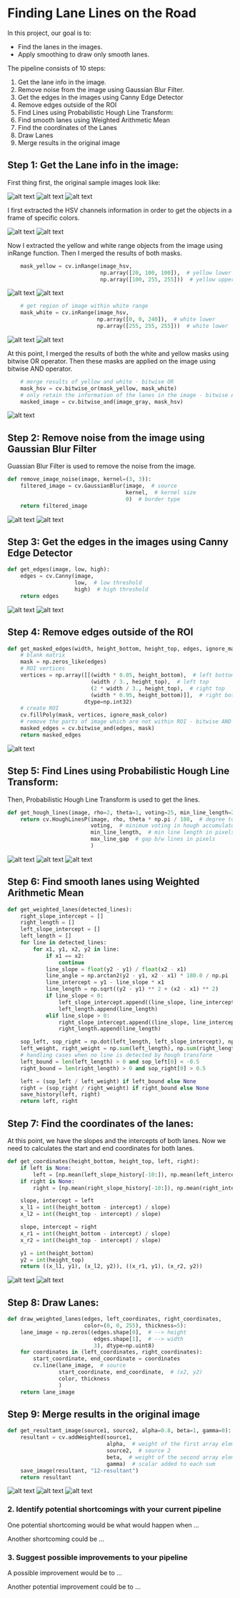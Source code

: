 # **Finding Lane Lines on the Road** 

[//]: # (Image References)

[image0-1]: ./results/00-original-1496136918.jpg "Scenario"
[image0-2]: ./results/00-original-1496136931.jpg "Scenario"
[image0-3]: ./results/00-original-1496136945.jpg "Scenario"
[image2]: ./results/01-hsv-1496135300.jpg "HSV"
[image3]: ./results/01-hsv-1496135331.jpg "HSV"
[image3]: ./results/01-hsv-1496135356.jpg "HSV"
[image4]: ./results/02-yellow-1496135300.jpg "Yellow Mask"
[image5]: ./results/02-yellow-1496135355.jpg "Yellow Mask"

[image6]: ./results/03-white-1496135366.jpg "White Mask"
[image6-2]: ./results/03-white-1496135329.jpg "White Mask"
[image7]: ./results/04-mask-hsv-1496135309.jpg "Mask HSV"
[image7-2]: ./results/04-mask-hsv-1496135361.jpg "Filtered"
[image9]: ./results/07-filtered-1496135354.jpg "Filtered"
[image10]: ./results/07-filtered-1496135303.jpg "Filtered"

[image11]: ./results/08-canny-1496135302.jpg "Edges"
[image12]: ./results/08-canny-1496135366.jpg "Edges"

[image13]: ./results/09-ROI-1496135301.jpg "ROI"
[image14]: ./results/10-hough_line_dark-1496215679.jpg "Hough Lines"
[image15]: ./results/10-hough_line_dark-1496215711.jpg "Hough Lines"
[image15-2]: ./results/10-hough_line_dark-1496215730.jpg "Hough Lines"
[image16]: ./results/11-lanes-1496135307.jpg "Lanes"
[image17]: ./results/11-lanes-1496135366.jpg "Lanes"

[image18]: ./results/12-resultant-1496135312.jpg "Result"
[image19]: ./results/12-resultant-1496135332.jpg "Result"
[image20]: ./results/12-resultant-1496135364.jpg "Result"

In this project, our goal is to:
    <ul>
        <li>Find the lanes in the images.</li>
        <li>Apply smoothing to draw only smooth lanes.</li>
    </ul>

The pipeline consists of 10 steps:
    <ol>
        <li>Get the lane info in the image.</li>
        <li>Remove noise from the image using Gaussian Blur Filter.</li>
        <li>Get the edges in the images using Canny Edge Detector</li>
        <li>Remove edges outside of the ROI</li>
        <li>Find Lines using Probabilistic Hough Line Transform: </li>
        <li>Find smooth lanes using Weighted Arithmetic Mean</li>
        <li>Find the coordinates of the Lanes</li>
        <li>Draw Lanes</li>
        <li>Merge results in the original image</li>
    </ol>


## Step 1: Get the Lane info in the image:

First thing first, the original sample images look like:

![alt text][image0-1]
![alt text][image0-2]
![alt text][image0-3]

I first extracted the HSV channels information in order to get the objects in a frame of specific colors.

![alt text][image2]
![alt text][image3]

Now I extracted the yellow and white range objects from the image using inRange function. Then I merged the results of both masks.
```python
    mask_yellow = cv.inRange(image_hsv,
                             np.array([20, 100, 100]),  # yellow lower
                             np.array([100, 255, 255]))  # yellow upper
```
![alt text][image4]
![alt text][image5]
```python
    # get region of image within white range
    mask_white = cv.inRange(image_hsv,
                            np.array([0, 0, 240]),  # white lower
                            np.array([255, 255, 255]))  # white lower
```
![alt text][image6]
![alt text][image6-2]

At this point, I merged the results of both the white and yellow masks using bitwise OR operator. Then these masks are applied on the image using bitwise AND operator.

```python
    # merge results of yellow and white - bitwise OR
    mask_hsv = cv.bitwise_or(mask_yellow, mask_white)
    # only retain the information of the lanes in the image - bitwise AND
    masked_image = cv.bitwise_and(image_gray, mask_hsv)
```
![alt text][image7]


## Step 2: Remove noise from the image using Gaussian Blur Filter

Guassian Blur Filter is used to remove the noise from the image.
```python
def remove_image_noise(image, kernel=(3, 3)):
    filtered_image = cv.GaussianBlur(image,  # source
                                     kernel,  # kernel size
                                     0)  # border type
    return filtered_image
```                                     
![alt text][image9]
![alt text][image10]


## Step 3: Get the edges in the images using Canny Edge Detector
```python
def get_edges(image, low, high):
    edges = cv.Canny(image,
                     low,  # low threshold
                     high)  # high threshold
    return edges
```                
![alt text][image11]
![alt text][image12]


## Step 4: Remove edges outside of the ROI
```python
def get_masked_edges(width, height_bottom, height_top, edges, ignore_mask_color=255):
    # blank matrix
    mask = np.zeros_like(edges)
    # ROI vertices
    vertices = np.array([[(width * 0.05, height_bottom),  # left bottom
                          (width / 3., height_top),  # left top
                          (2 * width / 3., height_top),  # right top
                          (width * 0.95, height_bottom)]],  # right bottom
                        dtype=np.int32)
    # create ROI
    cv.fillPoly(mask, vertices, ignore_mask_color)
    # remove the parts of image which are not within ROI - bitwise AND
    masked_edges = cv.bitwise_and(edges, mask)
    return masked_edges
```
![alt text][image13]


## Step 5: Find Lines using Probabilistic Hough Line Transform: 

Then, Probabilistic Hough Line Transform is used to get the lines.
```python
def get_hough_lines(image, rho=2, theta=1, voting=25, min_line_length=20, max_line_gap=1):
    return cv.HoughLinesP(image, rho, theta * np.pi / 180,  # degree to radian
                          voting,  # minimum voting in hough accumulator
                          min_line_length,  # min line length in pixels
                          max_line_gap  # gap b/w lines in pixels
                          )
```
![alt text][image14]
![alt text][image15]
![alt text][image15-2]


## Step 6: Find smooth lanes using Weighted Arithmetic Mean

```python
def get_weighted_lanes(detected_lines):
    right_slope_intercept = []
    right_length = []
    left_slope_intercept = []
    left_length = []
    for line in detected_lines:
        for x1, y1, x2, y2 in line:
            if x1 == x2:
                continue
            line_slope = float(y2 - y1) / float(x2 - x1)
            line_angle = np.arctan2(y2 - y1, x2 - x1) * 180.0 / np.pi
            line_intercept = y1 - line_slope * x1
            line_length = np.sqrt((y2 - y1) ** 2 + (x2 - x1) ** 2)
            if line_slope < 0:
                left_slope_intercept.append((line_slope, line_intercept))
                left_length.append(line_length)
            elif line_slope > 0:
                right_slope_intercept.append((line_slope, line_intercept))
                right_length.append(line_length)

    sop_left, sop_right = np.dot(left_length, left_slope_intercept), np.dot(right_length, right_slope_intercept)
    left_weight, right_weight = np.sum(left_length), np.sum(right_length)
    # handling cases when no line is detected by hough transform
    left_bound = len(left_length) > 0 and sop_left[0] < -0.5
    right_bound = len(right_length) > 0 and sop_right[0] > 0.5

    left = (sop_left / left_weight) if left_bound else None
    right = (sop_right / right_weight) if right_bound else None
    save_history(left, right)
    return left, right
```


## Step 7: Find the coordinates of the lanes:

At this point, we have the slopes and the intercepts of both lanes. Now we need to calculates the start and end coordinates for both lanes.

```python
def get_coordinates(height_bottom, height_top, left, right):
    if left is None:
        left = [np.mean(left_slope_history[-10:]), np.mean(left_intercept_history[-10:])]
    if right is None:
        right = [np.mean(right_slope_history[-10:]), np.mean(right_intercept_history[-10:])]

    slope, intercept = left
    x_l1 = int((height_bottom - intercept) / slope)
    x_l2 = int((height_top - intercept) / slope)

    slope, intercept = right
    x_r1 = int((height_bottom - intercept) / slope)
    x_r2 = int((height_top - intercept) / slope)

    y1 = int(height_bottom)
    y2 = int(height_top)
    return ((x_l1, y1), (x_l2, y2)), ((x_r1, y1), (x_r2, y2))
```
![alt text][image16]
![alt text][image17]


## Step 8: Draw Lanes:

```python
def draw_weighted_lanes(edges, left_coordinates, right_coordinates,
                        color=(0, 0, 255), thickness=5):
    lane_image = np.zeros((edges.shape[0],  # --> height
                           edges.shape[1],  # --> width
                           3), dtype=np.uint8)
    for coordinates in (left_coordinates, right_coordinates):
        start_coordinate, end_coordinate = coordinates
        cv.line(lane_image,  # source
                start_coordinate, end_coordinate,  # (x2, y2)
                color, thickness
                )
    return lane_image 
```


## Step 9: Merge results in the original image

```python
def get_resultant_image(source1, source2, alpha=0.8, beta=1, gamma=0):
    resultant = cv.addWeighted(source1,
                               alpha,  # weight of the first array elements
                               source2,  # source 2
                               beta,  # weight of the second array elements
                               gamma)  # scalar added to each sum
    save_image(resultant, "12-resultant")
    return resultant
```

![alt text][image18]
![alt text][image19]
![alt text][image20]


### 2. Identify potential shortcomings with your current pipeline


One potential shortcoming would be what would happen when ... 

Another shortcoming could be ...


### 3. Suggest possible improvements to your pipeline

A possible improvement would be to ...

Another potential improvement could be to ...
